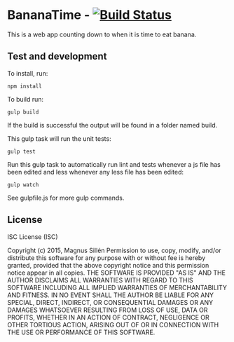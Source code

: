 # BananaTime - [![Build Status](https://travis-ci.org/magnuskenneth/BananaTime.svg?branch=master)](https://travis-ci.org/magnuskenneth/BananaTime)
This is a web app counting down to when it is time to eat banana.

## Test and development
To install, run:

	npm install

To build run:

	gulp build

If the build is successful the output will be found in a folder named build.

This gulp task will run the unit tests:

	gulp test

Run this gulp task to automatically run lint and tests whenever a js file has been edited and less whenever any less file has been edited:

	gulp watch

See gulpfile.js for more gulp commands.

## License
ISC License (ISC)

Copyright (c) 2015, Magnus Sillén
Permission to use, copy, modify, and/or distribute this software for any purpose with or without fee is hereby granted, provided that the above copyright notice and this permission notice appear in all copies.
THE SOFTWARE IS PROVIDED "AS IS" AND THE AUTHOR DISCLAIMS ALL WARRANTIES WITH REGARD TO THIS SOFTWARE INCLUDING ALL IMPLIED WARRANTIES OF MERCHANTABILITY AND FITNESS. IN NO EVENT SHALL THE AUTHOR BE LIABLE FOR ANY SPECIAL, DIRECT, INDIRECT, OR CONSEQUENTIAL DAMAGES OR ANY DAMAGES WHATSOEVER RESULTING FROM LOSS OF USE, DATA OR PROFITS, WHETHER IN AN ACTION OF CONTRACT, NEGLIGENCE OR OTHER TORTIOUS ACTION, ARISING OUT OF OR IN CONNECTION WITH THE USE OR PERFORMANCE OF THIS SOFTWARE.